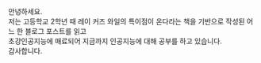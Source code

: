 안녕하세요. <br>
저는 고등학교 2학년 때 레이 커즈 와일의 특이점이 온다라는 책을 기반으로 작성된 어느 한 블로그 포스트를 읽고 <br>초강인공지능에 매료되어 지금까지 인공지능에 대해 공부를 하고 있습니다. <br>
감사합니다.
<!--
**ShinHyun-soo/ShinHyun-soo** is a ✨ _special_ ✨ repository because its `README.md` (this file) appears on your GitHub profile.

Here are some ideas to get you started:

- 🔭 I’m currently working on ...
- 🌱 I’m currently learning ...
- 👯 I’m looking to collaborate on ...
- 🤔 I’m looking for help with ...
- 💬 Ask me about ...
- 📫 How to reach me: ...
- 😄 Pronouns: ...
- ⚡ Fun fact: ...
-->
